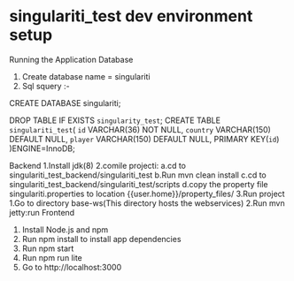 # singulariti_test dev environment setup

Running the Application
 Database
1. Create database name = singulariti
2. Sql squery :-

CREATE DATABASE singulariti;

DROP TABLE IF EXISTS `singularity_test`;
CREATE TABLE `singulariti_test`(
  `id` VARCHAR(36) NOT NULL,
  `country` VARCHAR(150) DEFAULT NULL,
  `player` VARCHAR(150) DEFAULT NULL,
   PRIMARY KEY(`id`)
)ENGINE=InnoDB;

Backend
   1.Install jdk(8)
   2.comile projecti: 
        a.cd to singulariti_test_backend/singulariti_test
        b.Run mvn clean install
        c.cd to singulariti_test_backend/singulariti_test/scripts
        d.copy the property file singulariti.properties to location {{user.home}}/property_files/
   3.Run project 
           1.Go to directory base-ws(This directory hosts the webservices)
           2.Run mvn jetty:run
 Frontend
1. Install Node.js and npm
2. Run npm install to install app dependencies
3. Run npm start
4. Run npm run lite
5. Go to http://localhost:3000